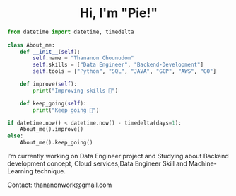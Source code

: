 <h1 align="center">Hi, I'm "Pie!" </h1>




```python
from datetime import datetime, timedelta
  
class About_me:
    def __init__(self):
        self.name = "Thananon Chounudom"
        self.skills = ["Data Engineer", "Backend-Development"]
        self.tools = ["Python", "SQL", "JAVA", "GCP", "AWS", "GO"]

    def improve(self):
        print("Improving skills 💪")

    def keep_going(self):
        print("Keep going 🚀")

if datetime.now() < datetime.now() - timedelta(days=1):
    About_me().improve()
else:
    About_me().keep_going()
```
<p></p>
<p align="left">
</p>
<p>I’m currently working on Data Engineer project and Studying about Backend development concept, Cloud services,Data Engineer Skill and Machine-Learning technique.</p>
Contact:  thananonwork@gmail.com
